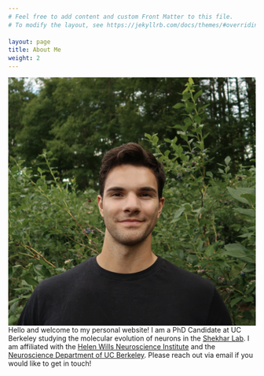 ```yaml
---
# Feel free to add content and custom Front Matter to this file.
# To modify the layout, see https://jekyllrb.com/docs/themes/#overriding-theme-defaults

layout: page
title: About Me
weight: 2
---
```


<img src="files/headshot_2025.jpg" alt="Description" style="float: left; margin-right: 10px; width: 600px;">
<br>

Hello and welcome to my personal website! I am a PhD Candidate at UC Berkeley studying the molecular evolution of neurons in the [Shekhar Lab](https://www.shekharlab.net). I am affiliated with the [Helen Wills Neuroscience Institute](https://hwni.berkeley.edu) and the [Neuroscience Department of UC Berkeley](https://neuroscience.berkeley.edu/home). Please reach out via email if you would like to get in touch!

<!--![A picture of me on a volcano](files/about-me.jpg)-->

